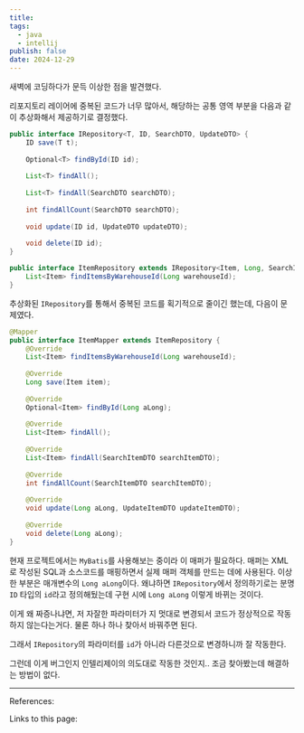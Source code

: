 ```yaml
---
title: 
tags:
  - java
  - intellij
publish: false
date: 2024-12-29
---
```

새벽에 코딩하다가 문득 이상한 점을 발견했다. 

리포지토리 레이어에 중복된 코드가 너무 많아서, 해당하는 공통 영역 부분을 다음과 같이 추상화해서 제공하기로 결정했다.

```java
public interface IRepository<T, ID, SearchDTO, UpdateDTO> {  
    ID save(T t);  
  
    Optional<T> findById(ID id);  
  
    List<T> findAll();  
  
    List<T> findAll(SearchDTO searchDTO);  
  
    int findAllCount(SearchDTO searchDTO);  
  
    void update(ID id, UpdateDTO updateDTO);  
  
    void delete(ID id);  
}
```

```java
public interface ItemRepository extends IRepository<Item, Long, SearchItemDTO, UpdateItemDTO> {  
    List<Item> findItemsByWarehouseId(Long warehouseId);  
}
```

추상화된 `IRepository`를 통해서 중복된 코드를 획기적으로 줄이긴 했는데, 다음이 문제였다.

```java
@Mapper  
public interface ItemMapper extends ItemRepository {  
    @Override  
    List<Item> findItemsByWarehouseId(Long warehouseId);  
  
    @Override  
    Long save(Item item);  
  
    @Override  
    Optional<Item> findById(Long aLong);  
  
    @Override  
    List<Item> findAll();  
  
    @Override  
    List<Item> findAll(SearchItemDTO searchItemDTO);  
  
    @Override  
    int findAllCount(SearchItemDTO searchItemDTO);  
  
    @Override  
    void update(Long aLong, UpdateItemDTO updateItemDTO);  
  
    @Override  
    void delete(Long aLong);  
}
```

현재 프로젝트에서는 `MyBatis`를 사용해보는 중이라 이 매퍼가 필요하다. 매퍼는 XML로 작성된 SQL과 소스코드를 매핑하면서 실제 매퍼 객체를 만드는 데에 사용된다. 이상한 부분은 매개변수의 `Long aLong`이다. 왜냐하면 `IRepository`에서 정의하기로는 분명 `ID` 타입의 `id`라고 정의해뒀는데 구현 시에 `Long aLong` 이렇게 바뀌는 것이다.

이게 왜 짜증나냐면, 저 자잘한 파라미터가 지 멋대로 변경되서 코드가 정상적으로 작동하지 않는다는거다. 물론 하나 하나 찾아서 바꿔주면 된다. 

그래서 `IRepository`의 파라미터를 `id`가 아니라 다른것으로 변경하니까 잘 작동한다.



그런데 이게 버그인지 인텔리제이의 의도대로 작동한 것인지.. 조금 찾아봤는데 해결하는 방법이 없다.

---
References: 

Links to this page: 